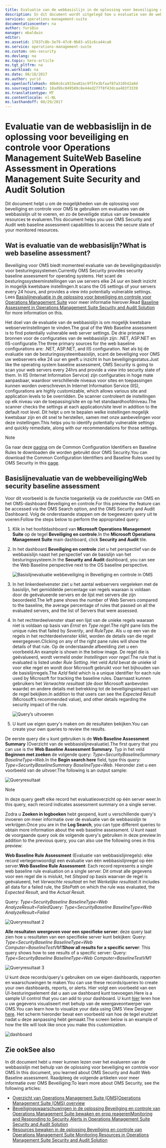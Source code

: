 ```yaml
---
title: Evaluatie van de webbasislijn in de oplossing voor beveiliging en controle voor Operations Management Suite | Microsoft Docs
description: In dit document wordt uitgelegd hoe u evaluatie van de webbasislijn kunt gebruiken in de oplossing voor beveiliging en controle voor OMS voor het uitvoeren van een evaluatie van de basislijn van alle bewaakte webservers, voor nalevings- en beveiligingsdoeleinden.
services: operations-management-suite
documentationcenter: na
author: YuriDio
manager: mbaldwin
editor: 
ms.assetid: 17837c8b-3e79-47c0-9b83-a51c6ca44ca6
ms.service: operations-management-suite
ms.custom: oms-security
ms.devlang: na
ms.topic: hero-article
ms.tgt_pltfrm: na
ms.workload: na
ms.date: 08/18/2017
ms.author: yurid
ms.openlocfilehash: 40b0c6ca933ea02ac9f5fe3bfaaf87a310542a8d
ms.sourcegitcommit: 18ad9bc049589c8e44ed277f8f43dcaa483f3339
ms.translationtype: MT
ms.contentlocale: nl-NL
ms.lasthandoff: 08/29/2017
---
```

# <a name="web-baseline-assessment-in-operations-management-suite-security-and-audit-solution"></a><span data-ttu-id="6dc35-103">Evaluatie van de webbasislijn in de oplossing voor beveiliging en controle voor Operations Management Suite</span><span class="sxs-lookup"><span data-stu-id="6dc35-103">Web Baseline Assessment in Operations Management Suite Security and Audit Solution</span></span>
<span data-ttu-id="6dc35-104">Dit document helpt u om de mogelijkheden van de oplossing voor beveiliging en controle voor OMS te gebruiken om evaluaties van de webbasislijn uit te voeren, en zo de beveiligde status van uw bewaakte resources te evalueren.</span><span class="sxs-lookup"><span data-stu-id="6dc35-104">This document helps you use OMS Security and Audit web baseline assessment capabilities to access the secure state of your monitored resources.</span></span>

## <a name="what-is-web-baseline-assessment"></a><span data-ttu-id="6dc35-105">Wat is evaluatie van de webbasislijn?</span><span class="sxs-lookup"><span data-stu-id="6dc35-105">What is web baseline assessment?</span></span>
<span data-ttu-id="6dc35-106">Beveiliging voor OMS biedt momenteel evaluatie van de beveiligingsbasislijn voor besturingssystemen.</span><span class="sxs-lookup"><span data-stu-id="6dc35-106">Currently OMS Security provides security baseline assessment for operating systems.</span></span> <span data-ttu-id="6dc35-107">Het scant de besturingssysteeminstellingen van uw servers elke 24 uur en biedt inzicht in mogelijk kwetsbare instellingen.</span><span class="sxs-lookup"><span data-stu-id="6dc35-107">It scans the OS settings of your servers every 24 hours, and provides a view into potentially vulnerable settings.</span></span> <span data-ttu-id="6dc35-108">Lees [Basislijnevaluatie in de oplossing voor beveiliging en controle voor Operations Management Suite](https://docs.microsoft.com/azure/operations-management-suite/oms-security-baseline) voor meer informatie hierover.</span><span class="sxs-lookup"><span data-stu-id="6dc35-108">Read [Baseline Assessment in Operations Management Suite Security and Audit Solution](https://docs.microsoft.com/azure/operations-management-suite/oms-security-baseline) for more information on this.</span></span>

<span data-ttu-id="6dc35-109">Het doel van de evaluatie van de webbasislijn is om mogelijk kwetsbare webserverinstellingen te vinden.</span><span class="sxs-lookup"><span data-stu-id="6dc35-109">The goal of the Web Baseline assessment is to find potentially vulnerable web server settings.</span></span> <span data-ttu-id="6dc35-110">De drie primaire bronnen voor de configuraties van de webbasislijn zijn: .NET, ASP.NET en IIS-configuratie.</span><span class="sxs-lookup"><span data-stu-id="6dc35-110">The three primary sources for the web baseline configurations are: .NET, ASP.NET, and IIS configuration.</span></span>  <span data-ttu-id="6dc35-111">Net als bij de evaluatie van de besturingssysteembasislijn, scant de beveiliging voor OMS uw webservers elke 24 uur en geeft u inzicht in hun beveiligingsstatus.</span><span class="sxs-lookup"><span data-stu-id="6dc35-111">Just like the operating system baseline assessment, OMS Security is going to scan your web servers every 24hrs and provide a view into security state of them.</span></span>  <span data-ttu-id="6dc35-112">In IIS (Internet Information Service) zijn configuraties in hoge mate aanpasbaar, waardoor verschillende niveaus voor sites en toepassingen kunnen worden overschreven.</span><span class="sxs-lookup"><span data-stu-id="6dc35-112">In Internet Information Service (IIS), configurations are highly customizable, which allows various site and application levels to be overridden.</span></span> <span data-ttu-id="6dc35-113">De scanner controleert de instellingen op elk niveau van de toepassing/site en op het standaardhoofdniveau.</span><span class="sxs-lookup"><span data-stu-id="6dc35-113">The scanner checks the settings at each application/site level in addition to the default root level.</span></span> <span data-ttu-id="6dc35-114">Dit helpt u om te bepalen welke instellingen mogelijk kwetsbaar zijn en dit snel te herstellen, samen met onze aanbevelingen voor deze instellingen.</span><span class="sxs-lookup"><span data-stu-id="6dc35-114">This helps you to identify potentially vulnerable settings and quickly remediate, along with our recommendations for those settings.</span></span>

>[!NOTE] 
><span data-ttu-id="6dc35-115">Ga naar deze [pagina](https://gallery.technet.microsoft.com/Azure-Security-Center-a789e335?redir=0) om de Common Configuration Identifiers en Baseline Rules te downloaden die worden gebruikt door OMS Security.</span><span class="sxs-lookup"><span data-stu-id="6dc35-115">You can download the Common Configuration Identifiers and Baseline Rules used by OMS Security in this [page](https://gallery.technet.microsoft.com/Azure-Security-Center-a789e335?redir=0).</span></span>


## <a name="web-security-baseline-assessment"></a><span data-ttu-id="6dc35-116">Basislijnevaluatie van de webbeveiliging</span><span class="sxs-lookup"><span data-stu-id="6dc35-116">Web security baseline assessment</span></span>

<span data-ttu-id="6dc35-117">Voor dit voorbeeld is de functie toegankelijk via de zoekfunctie van OMS en het OMS-dashboard Beveiliging en controle.</span><span class="sxs-lookup"><span data-stu-id="6dc35-117">For this preview the feature can be accessed via the OMS Search option, and the OMS Security and Audit Dashboard.</span></span> <span data-ttu-id="6dc35-118">Volg de onderstaande stappen om de toegewezen query uit te voeren:</span><span class="sxs-lookup"><span data-stu-id="6dc35-118">Follow the steps below to perform the appropriated query:</span></span>

1. <span data-ttu-id="6dc35-119">Klik in het hoofddashboard van **Microsoft Operations Management Suite** op de tegel **Beveiliging en controle**.</span><span class="sxs-lookup"><span data-stu-id="6dc35-119">In the **Microsoft Operations Management Suite** main dashboard, click **Security and Audit** tile.</span></span>
2. <span data-ttu-id="6dc35-120">In het dashboard **Beveiliging en controle** ziet u het perspectief van de webbasislijn naast het perspectief van de basislijn van het besturingssysteem.</span><span class="sxs-lookup"><span data-stu-id="6dc35-120">In the **Security and Audit** dashboard, you can see the Web Baseline perspective next to the OS baseline perspective.</span></span>
   
    ![Basislijnevaluatie webbeveiliging in Beveiliging en controle in OMS](./media/oms-security-web-baseline/oms-security-web-baseline-fig5.png)

3. <span data-ttu-id="6dc35-122">In het linkerdeelvenster ziet u het aantal webservers vergeleken met de basislijn, het gemiddelde percentage van regels waaraan is voldaan door de geëvalueerde servers en de lijst met servers die zijn beoordeeld.</span><span class="sxs-lookup"><span data-stu-id="6dc35-122">The left pane shows the number of Web Servers compared to the baseline, the average percentage of rules that passed on all the evaluated servers, and the list of Servers that were assessed.</span></span>
4. <span data-ttu-id="6dc35-123">In het rechterdeelvenster staat een lijst van de unieke regels waaraan niet is voldaan op basis van *Ernst* en *Type regel*.</span><span class="sxs-lookup"><span data-stu-id="6dc35-123">The right pane lists the unique rules that failed by *Severity*, and *RuleType*.</span></span> <span data-ttu-id="6dc35-124">Als u op een van de regels in het rechterdeelvenster klikt, worden de details van die regel weergegeven.</span><span class="sxs-lookup"><span data-stu-id="6dc35-124">Clicking on any of the right pane rules will show the details of that rule.</span></span> <span data-ttu-id="6dc35-125">Op de onderstaande afbeelding ziet u een voorbeeld.</span><span class="sxs-lookup"><span data-stu-id="6dc35-125">An example is shown in the below image.</span></span> <span data-ttu-id="6dc35-126">De regel die is geëvalueerd, wordt vermeld onder *Instellingen voor regel*.</span><span class="sxs-lookup"><span data-stu-id="6dc35-126">The rule that is evaluated is listed under *Rule Setting*.</span></span> <span data-ttu-id="6dc35-127">Het veld *AzId* bevat de unieke id voor elke regel en wordt door Microsoft gebruikt voor het bijhouden van de basislijnregels.</span><span class="sxs-lookup"><span data-stu-id="6dc35-127">The *AzId* field which is a unique identifier for each rule used by Microsoft for tracking the baseline rules.</span></span> <span data-ttu-id="6dc35-128">Daarnaast kunnen gebruikers het *Verwachte resultaat* (de door Microsoft aanbevolen waarde) en andere details met betrekking tot de beveiligingsimpact van de regel bekijken.</span><span class="sxs-lookup"><span data-stu-id="6dc35-128">In addition to that users can see the *Expected Result* (Microsoft’s recommended value), and other details regarding the security impact of the rule.</span></span>
    
    ![Query’s uitvoeren](./media/oms-security-web-baseline/oms-security-web-baseline-fig6.png)

5. <span data-ttu-id="6dc35-130">U kunt uw eigen query's maken om de resultaten bekijken.</span><span class="sxs-lookup"><span data-stu-id="6dc35-130">You can create your own queries to review the results.</span></span> 

<span data-ttu-id="6dc35-131">De eerste query die u kunt gebruiken is de **Web Baseline Assessment Summary** (Overzicht van de webbasislijnevaluatie).</span><span class="sxs-lookup"><span data-stu-id="6dc35-131">The first query that you can use is the **Web Baseline Assessment Summary**.</span></span> <span data-ttu-id="6dc35-132">Typ in het veld **Beginnen met zoeken** de volgende query: *Type=SecurityBaselineSummary BaselineType=Web*.</span><span class="sxs-lookup"><span data-stu-id="6dc35-132">In the **Begin search here** field, type this query: *Type=SecurityBaselineSummary BaselineType=Web*.</span></span> <span data-ttu-id="6dc35-133">Hieronder ziet u een voorbeeld van de uitvoer:</span><span class="sxs-lookup"><span data-stu-id="6dc35-133">The following is an output sample:</span></span>

![Queryresultaat](./media/oms-security-web-baseline/oms-security-web-baseline-fig7.png)

>[!NOTE] 
><span data-ttu-id="6dc35-135">In deze query geeft elke record het evaluatieoverzicht op één server weer.</span><span class="sxs-lookup"><span data-stu-id="6dc35-135">In this query, each record indicates assessment summary on a single server.</span></span>

<span data-ttu-id="6dc35-136">Zodra u **Zoeken in logboeken** hebt geopend, kunt u verschillende query's invoeren om meer informatie over de evaluatie van de webbasislijn te verkrijgen.</span><span class="sxs-lookup"><span data-stu-id="6dc35-136">Once you are in the **Log Search**, you can type different queries to obtain more information about the web baseline assessment.</span></span> <span data-ttu-id="6dc35-137">U kunt naast de voorgaande query ook de volgende query's gebruiken in deze preview:</span><span class="sxs-lookup"><span data-stu-id="6dc35-137">In addition to the previous query, you can also use the following ones in this preview:</span></span>

<span data-ttu-id="6dc35-138">**Web Baseline Rule Assessment** (Evaluatie van webbasislijnregels): elke record vertegenwoordigt een evaluatie van één webbasislijnregel op één server.</span><span class="sxs-lookup"><span data-stu-id="6dc35-138">**Web Baseline Rule Assessment**: Each record represents a single web baseline rule evaluation on a single server.</span></span> <span data-ttu-id="6dc35-139">Dit omvat alle gegevens voor een regel die is mislukt, het *Sitepad* op basis waarvan de regel is geëvalueerd, het *Verwachte resultaat* en het *Werkelijke resultaat*.</span><span class="sxs-lookup"><span data-stu-id="6dc35-139">It includes all data for a failed rule, the *SitePath* on which the rule was evaluated, the *Expected Result*, and the *Actual Result*.</span></span>

<span data-ttu-id="6dc35-140">Query: *Type=SecurityBaseline BaselineType=Web AnalyzeResult=Failed*</span><span class="sxs-lookup"><span data-stu-id="6dc35-140">Query: *Type=SecurityBaseline BaselineType=Web AnalyzeResult=Failed*</span></span>

![Queryresultaat 2](./media/oms-security-web-baseline/oms-security-web-baseline-fig8.png)

<span data-ttu-id="6dc35-142">**Alle resultaten weergeven voor een specifieke server**: deze query laat zien hoe u resultaten van een specifieke server kunt bekijken: Query: *Type=SecurityBaseline BaselineType=Web Computer=BaselineTestVM1*</span><span class="sxs-lookup"><span data-stu-id="6dc35-142">**Show all results for a specific server**: This query shows how to see results of a specific server: Query: *Type=SecurityBaseline BaselineType=Web Computer=BaselineTestVM1*</span></span>

![Queryresultaat 3](./media/oms-security-web-baseline/oms-security-web-baseline-fig3.png)

<span data-ttu-id="6dc35-144">U kunt deze records/query's gebruiken om uw eigen dashboards, rapporten en waarschuwingen te maken.</span><span class="sxs-lookup"><span data-stu-id="6dc35-144">You can use these records/queries to create your own dashboards, reports, or alerts.</span></span> <span data-ttu-id="6dc35-145">Hier volgt een voorbeeld van een UI-besturingselement dat u aan uw dashboard kunt toevoegen.</span><span class="sxs-lookup"><span data-stu-id="6dc35-145">Here is a sample UI control that you can add to your dashboard.</span></span> <span data-ttu-id="6dc35-146">U kunt [hier](https://blogs.technet.microsoft.com/msoms/2016/06/30/oms-view-designer-visualize-your-data-your-way/) leren hoe u uw gegevens visualiseert met behulp van de weergaveontwerper van OMS.</span><span class="sxs-lookup"><span data-stu-id="6dc35-146">You can learn how to visualize your data using OMS View Designer [here](https://blogs.technet.microsoft.com/msoms/2016/06/30/oms-view-designer-visualize-your-data-your-way/).</span></span> <span data-ttu-id="6dc35-147">Het scherm hieronder bevat een voorbeeld van hoe de tegel eruitziet nadat u deze aanpassing hebt gemaakt.</span><span class="sxs-lookup"><span data-stu-id="6dc35-147">The screen below is an example of how the tile will look like once you make this customization.</span></span>

![dashboard](./media/oms-security-web-baseline/oms-security-web-baseline-fig4.png)

## <a name="see-also"></a><span data-ttu-id="6dc35-149">Zie ook</span><span class="sxs-lookup"><span data-stu-id="6dc35-149">See also</span></span>
<span data-ttu-id="6dc35-150">In dit document hebt u meer kunnen lezen over het evalueren van de webbasislijn met behulp van de oplossing voor beveiliging en controle voor OMS.</span><span class="sxs-lookup"><span data-stu-id="6dc35-150">In this document, you learned about OMS Security and Audit Web Baseline assessment.</span></span> <span data-ttu-id="6dc35-151">Raadpleeg de volgende artikelen voor meer informatie over OMS Beveiliging:</span><span class="sxs-lookup"><span data-stu-id="6dc35-151">To learn more about OMS Security, see the following articles:</span></span>

* [<span data-ttu-id="6dc35-152">Overzicht van Operations Management Suite (OMS)</span><span class="sxs-lookup"><span data-stu-id="6dc35-152">Operations Management Suite (OMS) overview</span></span>](operations-management-suite-overview.md)
* [<span data-ttu-id="6dc35-153">Beveiligingswaarschuwingen in de oplossing Beveiliging en controle van Operations Management Suite bewaken en erop reageren</span><span class="sxs-lookup"><span data-stu-id="6dc35-153">Monitoring and Responding to Security Alerts in Operations Management Suite Security and Audit Solution</span></span>](oms-security-responding-alerts.md)
* [<span data-ttu-id="6dc35-154">Resources bewaken in de oplossing Beveiliging en controle van Operations Management Suite </span><span class="sxs-lookup"><span data-stu-id="6dc35-154">Monitoring Resources in Operations Management Suite Security and Audit Solution</span></span>](oms-security-monitoring-resources.md)

